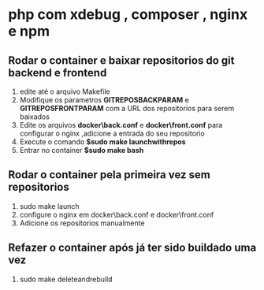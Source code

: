 <h1> php com xdebug , composer , nginx e npm</h1>

<h2>Rodar o container e baixar repositorios do git backend e frontend</h2>
<ol>
    <li>edite até o arquivo Makefile</li>
    <li>Modifique os parametros <strong>GITREPOSBACKPARAM</strong> e <strong>GITREPOSFRONTPARAM</strong> com a URL dos repositorios para serem baixados</li>
    <li>Edite os arquivos <strong>docker\back.conf</strong> e <strong>docker\front.conf</strong> para configurar o nginx ,adicione a entrada do seu repositorio</li>
    <li>Execute o comando <strong>$sudo make launchwithrepos</strong> </li>
    <li>Entrar no container <strong>$sudo make bash</strong> </li>
</ol>


<h2>Rodar o container pela primeira vez sem repositorios</h2>
<ol>
    <li>sudo make launch</li>
    <li>configure o nginx em docker\back.conf e docker\front.conf</li>
    <li>Adicione os repositorios manualmente</li>
</ol>


<h2>Refazer o container após já ter sido buildado uma vez </h2>
<ol>
    <li>sudo make deleteandrebuild </li>
</ol>


